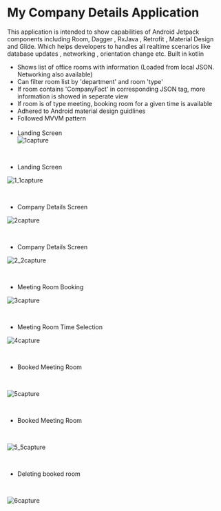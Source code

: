 # My Company Details Application

This application is intended to show capabilities of Android Jetpack components including Room, Dagger , RxJava , Retrofit , Material Design and Glide. Which helps developers to handles all realtime scenarios like database updates , networking , orientation change etc. Built in kotlin</br>

- Shows list of office rooms with information (Loaded from local JSON. Networking also available)
- Can filter room list by 'department' and room 'type'
- If room contains 'CompanyFact' in corresponding JSON tag, more information is showed in seperate view
- If room is of type meeting, booking room for a given time is available
- Adhered to Android material design guidlines
- Followed MVVM pattern
<br><br>
- Landing Screen <br>
![1capture](https://user-images.githubusercontent.com/39777674/51316966-448f0000-1a7c-11e9-9a18-941debc1cc12.PNG)
<br>

-  Landing Screen <br>

![1_1capture](https://user-images.githubusercontent.com/39777674/51316998-5e304780-1a7c-11e9-95e3-614641400130.PNG)

<br>

-  Company Details Screen  <br>

![2capture](https://user-images.githubusercontent.com/39777674/51369849-0d236080-1b1b-11e9-953f-40a9dc3797da.PNG)


<br>

- Company Details Screen  <br>

![2_2capture](https://user-images.githubusercontent.com/39777674/51317154-d6970880-1a7c-11e9-925c-97807b52e4ba.PNG)

<br>

- Meeting Room Booking <br>

![3capture](https://user-images.githubusercontent.com/39777674/51317187-ef072300-1a7c-11e9-9030-1d2fd4a0aa29.PNG)

<br>

- Meeting Room Time Selection <br>

![4capture](https://user-images.githubusercontent.com/39777674/51369876-2b895c00-1b1b-11e9-8bcb-76a3d171d78c.PNG)

<br>

- Booked Meeting Room 

<br>

![5capture](https://user-images.githubusercontent.com/39777674/51369905-46f46700-1b1b-11e9-82d0-3a3fcb26a680.PNG)

<br>

- Booked Meeting Room  

<br>

![5_5capture](https://user-images.githubusercontent.com/39777674/51317282-283f9300-1a7d-11e9-9a20-01e1799b8f2c.PNG)

<br>

- Deleting booked room 

<br>


![6capture](https://user-images.githubusercontent.com/39777674/51317323-4907e880-1a7d-11e9-9f6b-aedc84089139.PNG)





